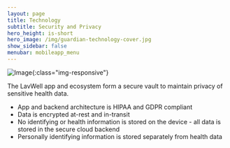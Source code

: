 ```yaml
---
layout: page
title: Technology
subtitle: Security and Privacy
hero_height: is-short
hero_image: /img/guardian-technology-cover.jpg
show_sidebar: false
menubar: mobileapp_menu
---
```


![Image](/img/guardian/technology/app_square.png){:class="img-responsive"}

The LavWell app and ecosystem form a secure vault to maintain privacy of sensitive health data.
- App and backend architecture is HIPAA and GDPR compliant
- Data is encrypted at-rest and in-transit
- No identifying or health information is stored on the device - all data is stored in the secure cloud backend
- Personally identifying information is stored separately from health data
